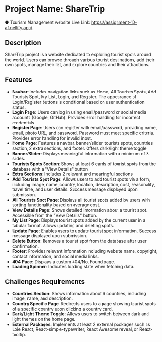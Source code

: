 # Project Name: ShareTrip 
 ● Tourism Management website
Live Link: https://assignment-10-af.netlify.app/




## Description

ShareTrip project is a website dedicated to exploring tourist spots around the world. Users can browse through various tourist destinations, add their own spots, manage their list, and explore countries and their attractions.

## Features

- **Navbar**: Includes navigation links such as Home, All Tourists Spots, Add Tourists Spot, My List, Login, and Register. The appearance of Login/Register buttons is conditional based on user authentication status.
- **Login Page**: Users can log in using email/password or social media accounts (Google, GitHub). Provides error handling for incorrect credentials.
- **Register Page**: Users can register with email/password, providing name, email, photo URL, and password. Password must meet specific criteria. Provides error handling for invalid input.
- **Home Page**: Features a navbar, banner/slider, tourists spots, countries section, 2 extra sections, and footer. Offers dark/light theme toggle.
- **Banner/Slider**: Displays meaningful information with a minimum of 3 slides.
- **Tourists Spots Section**: Shows at least 6 cards of tourist spots from the database with a "View Details" button.
- **Extra Sections**: Includes 2 relevant and meaningful sections.
- **Add Tourists Spot Page**: Allows users to add tourist spots via a form, including image, name, country, location, description, cost, seasonality, travel time, and user details. Success message displayed upon submission.
- **All Tourists Spot Page**: Displays all tourist spots added by users with sorting functionality based on average cost.
- **View Details Page**: Shows detailed information about a tourist spot. Accessible from the "View Details" button.
- **My List Page**: Displays tourist spots added by the current user in a tabular format. Allows updating and deleting spots.
- **Update Page**: Enables users to update tourist spot information. Success message displayed upon submission.
- **Delete Button**: Removes a tourist spot from the database after user confirmation.
- **Footer**: Provides relevant information including website name, copyright, contact information, and social media links.
- **404 Page**: Displays a custom 404/Not Found page.
- **Loading Spinner**: Indicates loading state when fetching data.

## Challenges Requirements

- **Countries Section**: Shows information about 6 countries, including image, name, and description.
- **Country Specific Page**: Redirects users to a page showing tourist spots of a specific country upon clicking a country card.
- **Dark/Light Theme Toggle**: Allows users to switch between dark and light themes on the home page.
- **External Packages**: Implements at least 2 external packages such as Loie React, React-simple-typewriter, React Awesome reveal, or React-tooltip.




